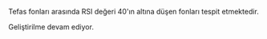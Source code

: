 Tefas fonları arasında RSI değeri 40'ın altına düşen fonları tespit etmektedir.

Geliştirilme devam ediyor.

